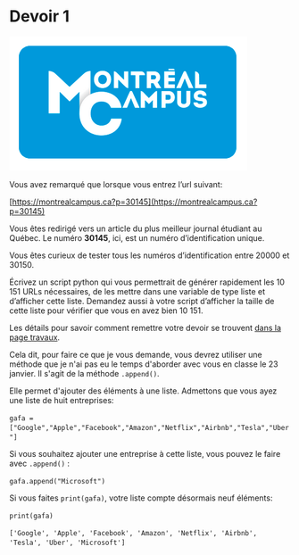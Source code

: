 # Devoir 1

![](../../.gitbook/assets/logomtlcampus%20%281%29.png)

Vous avez remarqué que lorsque vous entrez l’url suivant:

[https://montrealcampus.ca?p=30145](https://montrealcampus.ca?p=30145)

Vous êtes redirigé vers un article du plus meilleur journal étudiant au Québec. Le numéro **30145**, ici, est un numéro d’identification unique.

Vous êtes curieux de tester tous les numéros d’identification entre 20000 et 30150.

Écrivez un script python qui vous permettrait de générer rapidement les 10 151 URLs nécessaires, de les mettre dans une variable de type liste et d’afficher cette liste. Demandez aussi à votre script d’afficher la taille de cette liste pour vérifier que vous en avez bien 10 151.

Les détails pour savoir comment remettre votre devoir se trouvent [dans la page travaux](./#devoir-1).

Cela dit, pour faire ce que je vous demande, vous devrez utiliser une méthode que je n'ai pas eu le temps d'aborder avec vous en classe le 23 janvier. Il s'agit de la méthode `.append()`.

Elle permet d'ajouter des éléments à une liste. Admettons que vous ayez une liste de huit entreprises:

`gafa = ["Google","Apple","Facebook","Amazon","Netflix","Airbnb","Tesla","Uber"]`

Si vous souhaitez ajouter une entreprise à cette liste, vous pouvez le faire avec `.append()` :

`gafa.append("Microsoft")`

Si vous faites `print(gafa)`, votre liste compte désormais neuf éléments:

`print(gafa)`

`['Google', 'Apple', 'Facebook', 'Amazon', 'Netflix', 'Airbnb', 'Tesla', 'Uber', 'Microsoft']`


